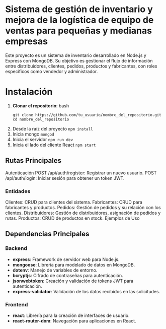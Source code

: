 # Sistema de gestión de inventario y mejora de la logística de equipo de ventas para pequeñas y medianas empresas
Este proyecto es un sistema de inventario desarrollado en Node.js y Express con MongoDB. Su objetivo es gestionar el flujo de información entre distribuidores, clientes, pedidos, productos y fabricantes, con roles específicos como vendedor y administrador.

# Instalación
1. **Clonar el repositorio**:
   bash
   ```
   git clone https://github.com/tu_usuario/nombre_del_repositorio.git
   cd nombre_del_repositorio
   ```
2. Desde la raíz del proyecto
   ```npm install```
3. Inicia mongo
   ```mongod```
4. Inicia el servidor
   ```npm run dev```
5. Inicia el lado del cliente React
   ```npm start```

## Rutas Principales
Autenticación
POST /api/auth/register: Registrar un nuevo usuario.
POST /api/auth/login: Iniciar sesión para obtener un token JWT.

### Entidades
Clientes: CRUD para clientes del sistema.
Fabricantes: CRUD para fabricantes y productos.
Pedidos: Gestión de pedidos y su relación con los clientes.
Distribuidores: Gestión de distribuidores, asignación de pedidos y rutas.
Productos: CRUD de productos en stock.
Ejemplos de Uso

## Dependencias Principales
### Backend

- **express**: Framework de servidor web para Node.js.
- **mongoose**: Librería para modelado de datos en MongoDB.
- **dotenv**: Manejo de variables de entorno.
- **bcryptjs**: Cifrado de contraseñas para autenticación.
- **jsonwebtoken**: Creación y validación de tokens JWT para autenticación.
- **express-validator**: Validación de los datos recibidos en las solicitudes.

### Frontend

- **react**: Librería para la creación de interfaces de usuario.
- **react-router-dom**: Navegación para aplicaciones en React.
